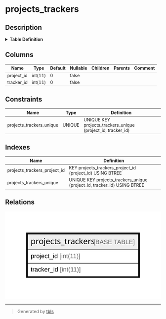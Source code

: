 # projects_trackers

## Description

<details>
<summary><strong>Table Definition</strong></summary>

```sql
CREATE TABLE `projects_trackers` (
  `project_id` int(11) NOT NULL DEFAULT '0',
  `tracker_id` int(11) NOT NULL DEFAULT '0',
  UNIQUE KEY `projects_trackers_unique` (`project_id`,`tracker_id`),
  KEY `projects_trackers_project_id` (`project_id`)
) ENGINE=InnoDB DEFAULT CHARSET=latin1
```

</details>

## Columns

| Name | Type | Default | Nullable | Children | Parents | Comment |
| ---- | ---- | ------- | -------- | -------- | ------- | ------- |
| project_id | int(11) | 0 | false |  |  |  |
| tracker_id | int(11) | 0 | false |  |  |  |

## Constraints

| Name | Type | Definition |
| ---- | ---- | ---------- |
| projects_trackers_unique | UNIQUE | UNIQUE KEY projects_trackers_unique (project_id, tracker_id) |

## Indexes

| Name | Definition |
| ---- | ---------- |
| projects_trackers_project_id | KEY projects_trackers_project_id (project_id) USING BTREE |
| projects_trackers_unique | UNIQUE KEY projects_trackers_unique (project_id, tracker_id) USING BTREE |

## Relations

![er](projects_trackers.svg)

---

> Generated by [tbls](https://github.com/k1LoW/tbls)
